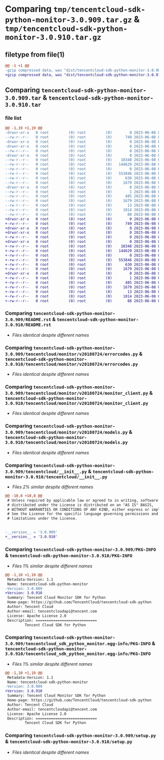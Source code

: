 # Comparing `tmp/tencentcloud-sdk-python-monitor-3.0.909.tar.gz` & `tmp/tencentcloud-sdk-python-monitor-3.0.910.tar.gz`

## filetype from file(1)

```diff
@@ -1 +1 @@
-gzip compressed data, was "dist/tencentcloud-sdk-python-monitor-3.0.909.tar", last modified: Thu Jun  8 00:29:18 2023, max compression
+gzip compressed data, was "dist/tencentcloud-sdk-python-monitor-3.0.910.tar", last modified: Thu Jun  8 09:15:09 2023, max compression
```

## Comparing `tencentcloud-sdk-python-monitor-3.0.909.tar` & `tencentcloud-sdk-python-monitor-3.0.910.tar`

### file list

```diff
@@ -1,19 +1,19 @@
-drwxr-xr-x   0 root         (0) root         (0)        0 2023-06-08 00:29:18.000000 tencentcloud-sdk-python-monitor-3.0.909/
--rw-r--r--   0 root         (0) root         (0)      749 2023-06-08 00:29:18.000000 tencentcloud-sdk-python-monitor-3.0.909/README.rst
-drwxr-xr-x   0 root         (0) root         (0)        0 2023-06-08 00:29:18.000000 tencentcloud-sdk-python-monitor-3.0.909/tencentcloud/
-drwxr-xr-x   0 root         (0) root         (0)        0 2023-06-08 00:29:18.000000 tencentcloud-sdk-python-monitor-3.0.909/tencentcloud/monitor/
--rw-r--r--   0 root         (0) root         (0)        0 2023-06-08 00:29:18.000000 tencentcloud-sdk-python-monitor-3.0.909/tencentcloud/monitor/__init__.py
-drwxr-xr-x   0 root         (0) root         (0)        0 2023-06-08 00:29:18.000000 tencentcloud-sdk-python-monitor-3.0.909/tencentcloud/monitor/v20180724/
--rw-r--r--   0 root         (0) root         (0)    10348 2023-06-08 00:29:18.000000 tencentcloud-sdk-python-monitor-3.0.909/tencentcloud/monitor/v20180724/errorcodes.py
--rw-r--r--   0 root         (0) root         (0)   144629 2023-06-08 00:29:18.000000 tencentcloud-sdk-python-monitor-3.0.909/tencentcloud/monitor/v20180724/monitor_client.py
--rw-r--r--   0 root         (0) root         (0)        0 2023-06-08 00:29:18.000000 tencentcloud-sdk-python-monitor-3.0.909/tencentcloud/monitor/v20180724/__init__.py
--rw-r--r--   0 root         (0) root         (0)   553846 2023-06-08 00:29:18.000000 tencentcloud-sdk-python-monitor-3.0.909/tencentcloud/monitor/v20180724/models.py
--rw-r--r--   0 root         (0) root         (0)      630 2023-06-08 00:29:18.000000 tencentcloud-sdk-python-monitor-3.0.909/tencentcloud/__init__.py
--rw-r--r--   0 root         (0) root         (0)     1679 2023-06-08 00:29:18.000000 tencentcloud-sdk-python-monitor-3.0.909/PKG-INFO
-drwxr-xr-x   0 root         (0) root         (0)        0 2023-06-08 00:29:18.000000 tencentcloud-sdk-python-monitor-3.0.909/tencentcloud_sdk_python_monitor.egg-info/
--rw-r--r--   0 root         (0) root         (0)        1 2023-06-08 00:29:18.000000 tencentcloud-sdk-python-monitor-3.0.909/tencentcloud_sdk_python_monitor.egg-info/dependency_links.txt
--rw-r--r--   0 root         (0) root         (0)      485 2023-06-08 00:29:18.000000 tencentcloud-sdk-python-monitor-3.0.909/tencentcloud_sdk_python_monitor.egg-info/SOURCES.txt
--rw-r--r--   0 root         (0) root         (0)     1679 2023-06-08 00:29:18.000000 tencentcloud-sdk-python-monitor-3.0.909/tencentcloud_sdk_python_monitor.egg-info/PKG-INFO
--rw-r--r--   0 root         (0) root         (0)       13 2023-06-08 00:29:18.000000 tencentcloud-sdk-python-monitor-3.0.909/tencentcloud_sdk_python_monitor.egg-info/top_level.txt
--rw-r--r--   0 root         (0) root         (0)     1014 2023-06-08 00:29:18.000000 tencentcloud-sdk-python-monitor-3.0.909/setup.py
--rw-r--r--   0 root         (0) root         (0)       88 2023-06-08 00:29:18.000000 tencentcloud-sdk-python-monitor-3.0.909/setup.cfg
+drwxr-xr-x   0 root         (0) root         (0)        0 2023-06-08 09:15:09.000000 tencentcloud-sdk-python-monitor-3.0.910/
+-rw-r--r--   0 root         (0) root         (0)      749 2023-06-08 09:15:09.000000 tencentcloud-sdk-python-monitor-3.0.910/README.rst
+drwxr-xr-x   0 root         (0) root         (0)        0 2023-06-08 09:15:09.000000 tencentcloud-sdk-python-monitor-3.0.910/tencentcloud/
+drwxr-xr-x   0 root         (0) root         (0)        0 2023-06-08 09:15:09.000000 tencentcloud-sdk-python-monitor-3.0.910/tencentcloud/monitor/
+-rw-r--r--   0 root         (0) root         (0)        0 2023-06-08 09:15:09.000000 tencentcloud-sdk-python-monitor-3.0.910/tencentcloud/monitor/__init__.py
+drwxr-xr-x   0 root         (0) root         (0)        0 2023-06-08 09:15:09.000000 tencentcloud-sdk-python-monitor-3.0.910/tencentcloud/monitor/v20180724/
+-rw-r--r--   0 root         (0) root         (0)    10348 2023-06-08 09:15:09.000000 tencentcloud-sdk-python-monitor-3.0.910/tencentcloud/monitor/v20180724/errorcodes.py
+-rw-r--r--   0 root         (0) root         (0)   144629 2023-06-08 09:15:09.000000 tencentcloud-sdk-python-monitor-3.0.910/tencentcloud/monitor/v20180724/monitor_client.py
+-rw-r--r--   0 root         (0) root         (0)        0 2023-06-08 09:15:09.000000 tencentcloud-sdk-python-monitor-3.0.910/tencentcloud/monitor/v20180724/__init__.py
+-rw-r--r--   0 root         (0) root         (0)   553846 2023-06-08 09:15:09.000000 tencentcloud-sdk-python-monitor-3.0.910/tencentcloud/monitor/v20180724/models.py
+-rw-r--r--   0 root         (0) root         (0)      630 2023-06-08 09:15:09.000000 tencentcloud-sdk-python-monitor-3.0.910/tencentcloud/__init__.py
+-rw-r--r--   0 root         (0) root         (0)     1679 2023-06-08 09:15:09.000000 tencentcloud-sdk-python-monitor-3.0.910/PKG-INFO
+drwxr-xr-x   0 root         (0) root         (0)        0 2023-06-08 09:15:09.000000 tencentcloud-sdk-python-monitor-3.0.910/tencentcloud_sdk_python_monitor.egg-info/
+-rw-r--r--   0 root         (0) root         (0)        1 2023-06-08 09:15:09.000000 tencentcloud-sdk-python-monitor-3.0.910/tencentcloud_sdk_python_monitor.egg-info/dependency_links.txt
+-rw-r--r--   0 root         (0) root         (0)      485 2023-06-08 09:15:09.000000 tencentcloud-sdk-python-monitor-3.0.910/tencentcloud_sdk_python_monitor.egg-info/SOURCES.txt
+-rw-r--r--   0 root         (0) root         (0)     1679 2023-06-08 09:15:09.000000 tencentcloud-sdk-python-monitor-3.0.910/tencentcloud_sdk_python_monitor.egg-info/PKG-INFO
+-rw-r--r--   0 root         (0) root         (0)       13 2023-06-08 09:15:09.000000 tencentcloud-sdk-python-monitor-3.0.910/tencentcloud_sdk_python_monitor.egg-info/top_level.txt
+-rw-r--r--   0 root         (0) root         (0)     1014 2023-06-08 09:15:09.000000 tencentcloud-sdk-python-monitor-3.0.910/setup.py
+-rw-r--r--   0 root         (0) root         (0)       88 2023-06-08 09:15:09.000000 tencentcloud-sdk-python-monitor-3.0.910/setup.cfg
```

### Comparing `tencentcloud-sdk-python-monitor-3.0.909/README.rst` & `tencentcloud-sdk-python-monitor-3.0.910/README.rst`

 * *Files identical despite different names*

### Comparing `tencentcloud-sdk-python-monitor-3.0.909/tencentcloud/monitor/v20180724/errorcodes.py` & `tencentcloud-sdk-python-monitor-3.0.910/tencentcloud/monitor/v20180724/errorcodes.py`

 * *Files identical despite different names*

### Comparing `tencentcloud-sdk-python-monitor-3.0.909/tencentcloud/monitor/v20180724/monitor_client.py` & `tencentcloud-sdk-python-monitor-3.0.910/tencentcloud/monitor/v20180724/monitor_client.py`

 * *Files identical despite different names*

### Comparing `tencentcloud-sdk-python-monitor-3.0.909/tencentcloud/monitor/v20180724/models.py` & `tencentcloud-sdk-python-monitor-3.0.910/tencentcloud/monitor/v20180724/models.py`

 * *Files identical despite different names*

### Comparing `tencentcloud-sdk-python-monitor-3.0.909/tencentcloud/__init__.py` & `tencentcloud-sdk-python-monitor-3.0.910/tencentcloud/__init__.py`

 * *Files 2% similar despite different names*

```diff
@@ -10,8 +10,8 @@
 # Unless required by applicable law or agreed to in writing, software
 # distributed under the License is distributed on an "AS IS" BASIS,
 # WITHOUT WARRANTIES OR CONDITIONS OF ANY KIND, either express or implied.
 # See the License for the specific language governing permissions and
 # limitations under the License.
 
 
-__version__ = '3.0.909'
+__version__ = '3.0.910'
```

### Comparing `tencentcloud-sdk-python-monitor-3.0.909/PKG-INFO` & `tencentcloud-sdk-python-monitor-3.0.910/PKG-INFO`

 * *Files 1% similar despite different names*

```diff
@@ -1,10 +1,10 @@
 Metadata-Version: 1.1
 Name: tencentcloud-sdk-python-monitor
-Version: 3.0.909
+Version: 3.0.910
 Summary: Tencent Cloud Monitor SDK for Python
 Home-page: https://github.com/TencentCloud/tencentcloud-sdk-python
 Author: Tencent Cloud
 Author-email: tencentcloudapi@tencent.com
 License: Apache License 2.0
 Description: ============================
         Tencent Cloud SDK for Python
```

### Comparing `tencentcloud-sdk-python-monitor-3.0.909/tencentcloud_sdk_python_monitor.egg-info/PKG-INFO` & `tencentcloud-sdk-python-monitor-3.0.910/tencentcloud_sdk_python_monitor.egg-info/PKG-INFO`

 * *Files 1% similar despite different names*

```diff
@@ -1,10 +1,10 @@
 Metadata-Version: 1.1
 Name: tencentcloud-sdk-python-monitor
-Version: 3.0.909
+Version: 3.0.910
 Summary: Tencent Cloud Monitor SDK for Python
 Home-page: https://github.com/TencentCloud/tencentcloud-sdk-python
 Author: Tencent Cloud
 Author-email: tencentcloudapi@tencent.com
 License: Apache License 2.0
 Description: ============================
         Tencent Cloud SDK for Python
```

### Comparing `tencentcloud-sdk-python-monitor-3.0.909/setup.py` & `tencentcloud-sdk-python-monitor-3.0.910/setup.py`

 * *Files identical despite different names*


